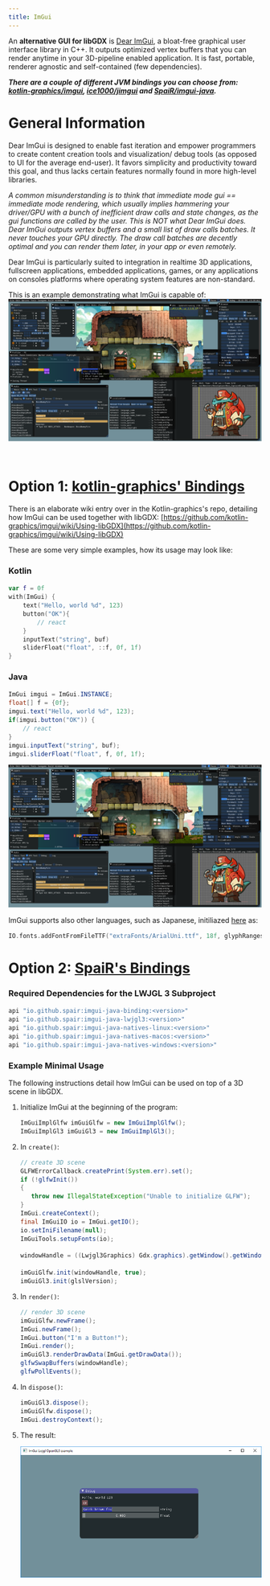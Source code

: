 ```yaml
---
title: ImGui
---
```

An **alternative GUI for libGDX** is [Dear ImGui](https://github.com/ocornut/imgui), a bloat-free graphical user interface library in C++. It outputs optimized vertex buffers that you can render anytime in your 3D-pipeline enabled application. It is fast, portable, renderer agnostic and self-contained (few dependencies).

_**There are a couple of different JVM bindings you can choose from: [kotlin-graphics/imgui](https://github.com/kotlin-graphics/imgui), [ice1000/jimgui](https://github.com/ice1000/jimgui) and [SpaiR/imgui-java](https://github.com/SpaiR/imgui-java).**_

# General Information

Dear ImGui is designed to enable fast iteration and empower programmers to create content creation tools and visualization/ debug tools (as opposed to UI for the average end-user). It favors simplicity and productivity toward this goal, and thus lacks certain features normally found in more high-level libraries.

_A common misunderstanding is to think that immediate mode gui == immediate mode rendering, which usually implies hammering your driver/GPU with a bunch of inefficient draw calls and state changes, as the gui functions are called by the user. This is NOT what Dear ImGui does. Dear ImGui outputs vertex buffers and a small list of draw calls batches. It never touches your GPU directly. The draw call batches are decently optimal and you can render them later, in your app or even remotely._

Dear ImGui is particularly suited to integration in realtime 3D applications, fullscreen applications, embedded applications, games, or any applications on consoles platforms where operating system features are non-standard.

This is an example demonstrating what ImGui is capable of:
![Sample](/assets/wiki/images/imgui1.png)

<br/>

# Option 1: [kotlin-graphics' Bindings](https://github.com/kotlin-graphics/imgui)

There is an elaborate wiki entry over in the Kotlin-graphics's repo, detailing how ImGui can be used together with libGDX: [https://github.com/kotlin-graphics/imgui/wiki/Using-libGDX](https://github.com/kotlin-graphics/imgui/wiki/Using-libGDX)

These are some very simple examples, how its usage may look like: 

### Kotlin
```kotlin
var f = 0f
with(ImGui) {
    text("Hello, world %d", 123)
    button("OK"){
        // react
    }
    inputText("string", buf)
    sliderFloat("float", ::f, 0f, 1f)
}
```

### Java
```java
ImGui imgui = ImGui.INSTANCE;
float[] f = {0f};
imgui.text("Hello, world %d", 123);
if(imgui.button("OK")) {
    // react
}
imgui.inputText("string", buf);
imgui.sliderFloat("float", f, 0f, 1f);
```

![screenshot of sample code alongside its output with ImGui](/assets/wiki/images/imgui1.png)

ImGui supports also other languages, such as Japanese, initiliazed [here](https://github.com/pakoito/imgui/blob/master/src/test/kotlin/imgui/gl/test%20lwjgl.kt#L79) as:

```kotlin
IO.fonts.addFontFromFileTTF("extraFonts/ArialUni.ttf", 18f, glyphRanges = IO.fonts.glyphRangesJapanese)!!
```

# Option 2: [SpaiR's Bindings](https://github.com/SpaiR/imgui-java)
### Required Dependencies for the LWJGL 3 Subproject
```groovy
api "io.github.spair:imgui-java-binding:<version>"
api "io.github.spair:imgui-java-lwjgl3:<version>"
api "io.github.spair:imgui-java-natives-linux:<version>"
api "io.github.spair:imgui-java-natives-macos:<version>"
api "io.github.spair:imgui-java-natives-windows:<version>"
```

### Example Minimal Usage
The following instructions detail how ImGui can be used on top of a 3D scene in libGDX.

1. Initialize ImGui at the beginning of the program:

   ```java
   ImGuiImplGlfw imGuiGlfw = new ImGuiImplGlfw();
   ImGuiImplGl3 imGuiGl3 = new ImGuiImplGl3();
   ```

2. In `create()`:

   ```java
   // create 3D scene
   GLFWErrorCallback.createPrint(System.err).set();
   if (!glfwInit())
   {
      throw new IllegalStateException("Unable to initialize GLFW");
   }
   ImGui.createContext();
   final ImGuiIO io = ImGui.getIO();
   io.setIniFilename(null);
   ImGuiTools.setupFonts(io);
   
   windowHandle = ((Lwjgl3Graphics) Gdx.graphics).getWindow().getWindowHandle();
   
   imGuiGlfw.init(windowHandle, true);
   imGuiGl3.init(glslVersion);
   ```

3. In `render()`:

   ```java
   // render 3D scene
   imGuiGlfw.newFrame();
   ImGui.newFrame();
   ImGui.button("I'm a Button!");
   ImGui.render();
   imGuiGl3.renderDrawData(ImGui.getDrawData());
   glfwSwapBuffers(windowHandle);
   glfwPollEvents();
   ```

4. In `dispose()`:

   ```java
   imGuiGl3.dispose();
   imGuiGlfw.dispose();
   ImGui.destroyContext();
   ```

5. The result:

   <img src="/assets/wiki/images/imgui2.png" alt="Screenshot of ImGui in libGDX" width="500"/>

